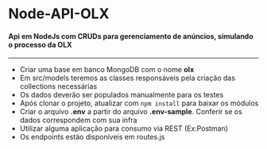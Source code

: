# Node-API-OLX

#### Api em NodeJs com CRUDs para gerenciamento de anúncios, simulando o processo da OLX
<hr>

- Criar uma base em banco MongoDB com o nome <strong>olx</strong>
- Em src/models teremos as classes responsáveis pela criação das collections necessárias
- Os dados deverão ser populados manualmente para os testes
- Após clonar o projeto, atualizar com <code>npm install</code> para baixar os módulos 
- Criar o arquivo <strong>.env</strong> a partir do arquivo <strong>.env-sample</strong>. Conferir se os dados correspondem com sua infra  
- Utilizar alguma aplicação para consumo via REST (Ex:Postman)
- Os endpoints estão disponíveis em routes.js

